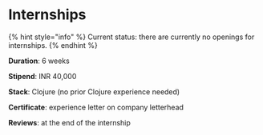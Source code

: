 # Internships

{% hint style="info" %}
Current status: there are currently no openings for internships.
{% endhint %}

**Duration**: 6 weeks

**Stipend**: INR 40,000

**Stack**: Clojure (no prior Clojure experience needed)

**Certificate**: experience letter on company letterhead

**Reviews**: at the end of the internship
